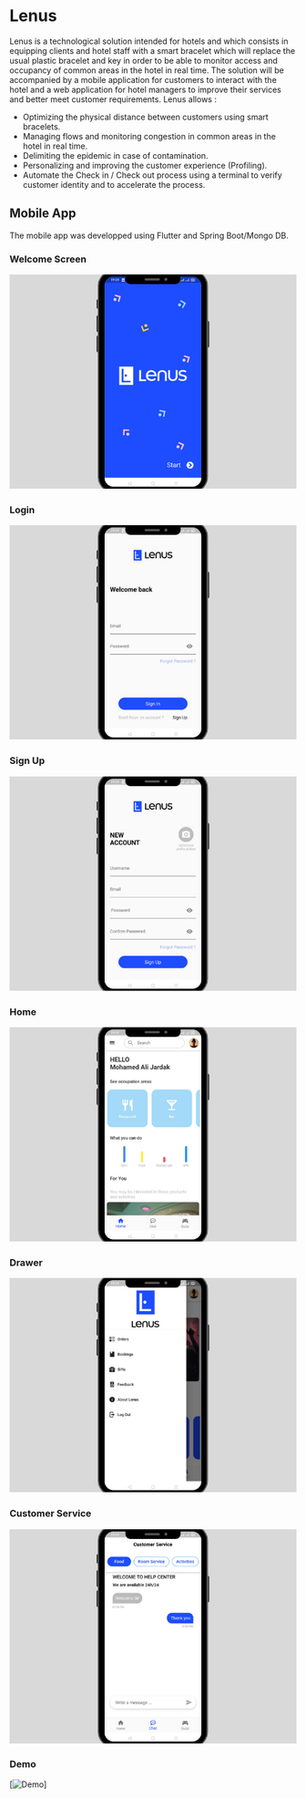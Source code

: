 # Lenus
Lenus is a technological solution intended for hotels and which consists in equipping clients and hotel staff with a smart bracelet which will replace the usual plastic bracelet and key in order to be able to monitor access and occupancy of common areas in the hotel in real time.
The solution will be accompanied by a mobile application for customers to interact with the hotel and a web application for hotel managers to improve their services and better meet customer requirements.
Lenus allows :
- Optimizing the physical distance between customers using smart bracelets.
- Managing flows and monitoring congestion in common areas in the hotel in real time.
- Delimiting the epidemic in case of contamination.
- Personalizing and improving the customer experience (Profiling).
- Automate the Check in / Check out process using a terminal to verify customer identity and to accelerate the process.
## Mobile App

The mobile app was developped using Flutter and Spring Boot/Mongo DB.

### Welcome Screen

![Welcome Screen](https://github.com/dalijardak/Lenus/blob/master/screens/image_large.jpeg)

### Login 

![login](https://github.com/dalijardak/Lenus/blob/master/screens/login_page.jpeg)

### Sign Up 

![sign up](https://github.com/dalijardak/Lenus/blob/master/screens/signup_page.jpeg)

### Home

![home](https://github.com/dalijardak/Lenus/blob/master/screens/home_page.jpeg)

### Drawer

![drawer](https://github.com/dalijardak/Lenus/blob/master/screens/drawer.jpeg)

### Customer Service

![customer_service](https://github.com/dalijardak/Lenus/blob/master/screens/customer_service.jpeg)

### Demo 

[![Demo](https://gifs.com/gif/demo-x61QAr)]
